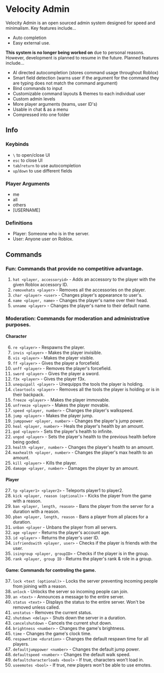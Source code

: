 # Velocity Admin

Velocity Admin is an open sourced admin system designed for speed and minimalism. Key features include... 
- Auto completion 
- Easy external use. 
  
**This system is no longer being worked on** due to personal reasons. However, development is planned to resume in the future. Planned features include... 
- AI directed autocompletion (stores command usage throughout Roblox)
- Smart field detection (warns user if the argument for the command they are typing does not match the command argument)
- Bind commands to input
- Customizable command layouts & themes to each individual user
- Custom admin levels
- More player arguments (teams, user ID's)
- Usable in chat & as a menu
- Compressed into one folder

## Info

### Keybinds
- `\` to open/close UI
- `esc` to close UI
- `tab`/`return` to use autocompletion
- `up`/`down` to use different fields

### Player Arguments
- me
- all
- others
- [USERNAME]

### Definitions
- Player: Someone who is in the server.
- User: Anyone user on Roblox.

## Commands

### Fun: Commands that provide no competitive advantage.

1. `hat <player, accessoryid>` - Adds an accessory to the player with the given Roblox accessory ID.
2. `removehats <player>` - Removes all the accessories on the player.
3. `char <player> <user>` - Changes player's appearance to user's.
4. `name <player, name>` - Changes the player's name over their head.
5. `unname <player>` - Changes the player's name to their default name.

### Moderation: Commands for moderation and administrative purposes.

#### Character

6. `re <player>` - Respawns the player.
7. `invis <player>` - Makes the player invisible.
8. `vis <player>` - Makes the player visible.
9. `ff <player>` - Gives the player a forcefield.
10. `unff <player>` - Removes the player's forcefield.
11. `sword <player>` - Gives the player a sword.
12. `f3x <player>` - Gives the player f3x.
13. `unequipall <player>` - Unequipps the tools the player is holding.
14. `cleartools <player>` - Removes all the tools the player is holding or is in their backpack.
15. `freeze <player>` - Makes the player immovable.
16. `unfreeze <player>` - Makes the player movable.
17. `speed <player, number>` - Changes the player's walkspeed.
18. `jump <player>` - Makes the player jump.
19. `jumppower <player, number>` - Changes the player's jump power.
20. `heal <player, number>` - Heals the player's health by an amount.
21. `god <player>` - Sets the player's health to infinite.
22. `ungod <player>` - Sets the player's health to the previous health before being goded.
23. `health <player, number>` - Changes the player's health to an amount.
24. `maxhealth <player, number>` - Changes the player's max health to an amount.
25. `kill <player>` - Kills the player.
26. `damage <player, number>` - Damages the player by an amount.

#### Player

27. `tp <player1> <player2>` - Teleports player1 to player2.
28. `kick <player, reason (optional)>` - Kicks the player from the game with a reason.
29. `ban <player, length, reason>` - Bans the player from the server for a duration with a reason.
30. `pban <player, length, reason` - Bans a player from all places for a duration.
31. `unban <player` - Unbans the player from all servers.
32. `age <player` - Returns the player's account age.
33. `id <player>` - Returns the player's user ID.
34. `isfriendswith <player, user>` - Checks if the player is friends with the user.
35. `isingroup <player, groupID>` - Checks if the player is in the group.
36. `rank <player, group ID` - Returns the player's rank & role in a group.

#### Game: Commands for controling the game.

37. `lock <text (optional)>` - Locks the server preventing incoming people from joining with a reason.
38. `unlock` - Unlocks the server so incoming people can join.
39. `an <text>` - Announces a message to the entire server.
40. `status <text>` - Displays the status to the entire server. Won't be removed unless called.
41. `unstatus` - Removes the current status.
42. `shutdown <delay>` - Shuts down the server in a duration.
43. `cancelshutdown` - Cancels the current shut down.
44. `brightness <number>` - Changes the game's brightness.
45. `time` - Changes the game's clock time.
46. `respawntime <duration>` - Changes the default respawn time for all players.
47. `defaultjumppower <number>` - Changes the default jump power.
48. `defaultspeed <number>` - Changes the default walk speed.
49. `defaultcharacterloads <bool>` - If true, characters won't load in.
50. `useemotes <bool>` - If true, new players won't be able to use emotes.